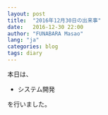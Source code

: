 ```yaml
---
layout: post
title:  "2016年12月30日の出来事"
date:   2016-12-30 22:00
author: "FUNABARA Masao"
lang: "ja"
categories: blog
tags: diary
---
```


本日は、

* システム開発

を行いました。
